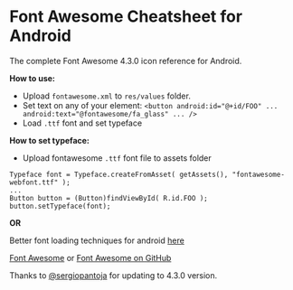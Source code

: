 Font Awesome Cheatsheet for Android
==================================

The complete Font Awesome 4.3.0 icon reference for Android.

**How to use:**
- Upload `fontawesome.xml` to `res/values` folder.
- Set text on any of your element: `<button android:id="@+id/FOO" ... android:text="@fontawesome/fa_glass" ... />`
- Load `.ttf` font and set typeface

**How to set typeface:**
- Upload fontawesome `.ttf` font file to assets folder

```
Typeface font = Typeface.createFromAsset( getAssets(), "fontawesome-webfont.ttf" );
...
Button button = (Button)findViewById( R.id.FOO );
button.setTypeface(font);
```

**OR**

Better font loading techniques for android [here](https://code.google.com/p/android/issues/detail?id=9904#c7)


[Font Awesome](http://fontawesome.io/) or [Font Awesome on GitHub](https://github.com/FortAwesome/Font-Awesome)

Thanks to [@sergiopantoja](https://github.com/sergiopantoja) for updating to 4.3.0 version.
